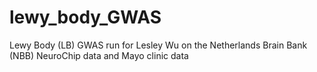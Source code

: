 # lewy_body_GWAS
Lewy Body (LB) GWAS run for Lesley Wu on the Netherlands Brain Bank (NBB) NeuroChip data and Mayo clinic data
